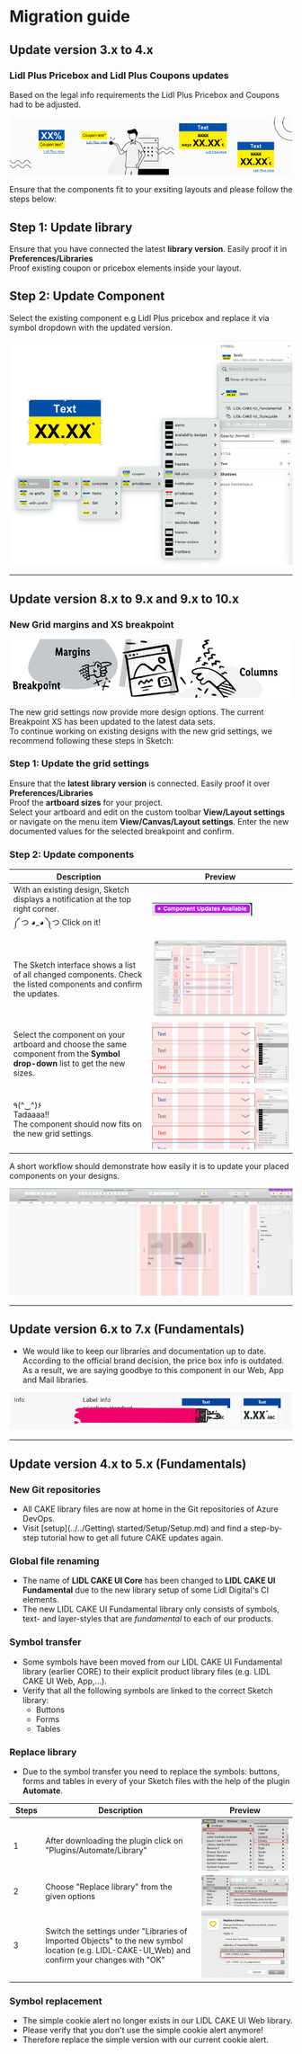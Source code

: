 # Migration guide

## Update version 3.x to 4.x

### Lidl Plus Pricebox and Lidl Plus Coupons updates

Based on the legal info requirements the Lidl Plus Pricebox and Coupons had to be adjusted.

![Lidl Plus PriceBox Coupon update](assets/lidl-plus/coupon-pricebox-update.png)

Ensure that the components fit to your exsiting layouts and please follow the steps below:

## Step 1: Update library
Ensure that you have connected the latest **library version**. Easily proof it in **Preferences/Libraries**<br>
Proof existing coupon or pricebox elements inside your layout.

## Step 2: Update Component
Select the existing component e.g Lidl Plus pricebox and replace it via symbol dropdown with the updated version.

![PriceBox workflow](assets/lidl-plus/workflow.png)


---


## Update version 8.x to 9.x and 9.x to 10.x

### New Grid margins and XS breakpoint

![Grid setting update](assets/new-grid/update-grid-settings@1x.png)

The new grid settings now provide more design options. The current Breakpoint XS has been updated to the latest data sets.<br>
To continue working on existing designs with the new grid settings, we recommend following these steps in Sketch:

### Step 1: Update the grid settings
Ensure that the **latest library version** is connected. Easily proof it over **Preferences/Libraries**<br>
Proof the **artboard sizes** for your project.<br>
Select your artboard and edit on the custom toolbar **View/Layout settings** or navigate on the menu item **View/Canvas/Layout settings**. Enter the new documented values for the selected breakpoint and confirm.

### Step 2: Update components

Description | Preview
---------|----------
 With an existing design, Sketch displays a notification at the top right corner. <br>༼ つ ◕_◕ ༽つ Click on it! | ![Step-1](assets/new-grid/step-1.png) 
 The Sketch interface shows a list of all changed components. Check the listed components and confirm the updates. | ![Step-2](assets/new-grid/step-2.png)
 Select the component on your artboard and choose the same component from the **Symbol drop-down** list to get the new sizes. | ![Step-3](assets/new-grid/step-3.png)
 ٩(^‿^)۶<br>Tadaaaa!!<br> The component should now fits on the new grid settings. | ![Step-3](assets/new-grid/step-3.png)

 A short workflow should demonstrate how easily it is to update your placed components on your designs.

 ![How to update placed](assets/new-grid/how-to.gif)


---


## Update version 6.x to 7.x (Fundamentals)

- We would like to keep our libraries and documentation up to date.
According to the official brand decision, the price box info is outdated. As a result, we are saying goodbye to this component in our Web, App and Mail libraries.

![Bye PriceBox info](assets/bye-pricebox-info.png)


---


## Update version 4.x to 5.x (Fundamentals)

### New Git repositories

- All CAKE library files are now at home in the Git repositories of Azure DevOps.
- Visit [setup](../../Getting\ started/Setup/Setup.md) and find a step-by-step tutorial how to get all future CAKE updates again.


### Global file renaming

- The name of **LIDL CAKE UI Core** has been changed to **LIDL CAKE UI Fundamental** due to the new library setup of some Lidl Digital's CI elements.
- The new LIDL CAKE UI Fundamental library only consists of symbols, text- and layer-styles that are *fundamental* to each of our products.

### Symbol transfer

- Some symbols have been moved from our LIDL CAKE UI Fundamental library (earlier CORE) to their explicit product library files (e.g. LIDL CAKE UI Web, App,…).
- Verify that all the following symbols are linked to the correct Sketch library:
  - Buttons
  - Forms
  - Tables

### Replace library

- Due to the symbol transfer you need to replace the symbols: buttons, forms and tables in every of your Sketch files with the help of the plugin **Automate**.

| Steps | Description | Preview |
|---|---|---|
| 1 |  After downloading the plugin click on "Plugins/Automate/Library" | ![Step 1: Automate](assets/1-automate.png)|
| 2 |  Choose "Replace library" from the given options | ![Step 2: Replace library](assets/2-replace-library.png)|
| 3 | Switch the settings under "Libraries of Imported Objects" to the new symbol location (e.g. LIDL-CAKE-UI_Web) and confirm your changes with "OK" | ![Step 3: New library](assets/3-new-library.png)|


### Symbol replacement

- The simple cookie alert no longer exists in our LIDL CAKE UI Web library.
- Please verify that you don't use the simple cookie alert anymore!
- Therefore replace the simple version with our current cookie alert.
